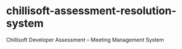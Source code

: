 # chillisoft-assessment-resolution-system
Chillisoft Developer Assessment – Meeting Management System
